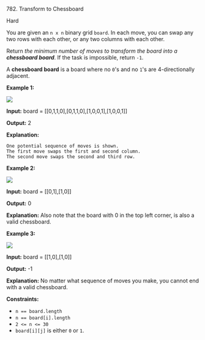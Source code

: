﻿782\. Transform to Chessboard

Hard

You are given an `n x n` binary grid `board`. In each move, you can swap any two rows with each other, or any two columns with each other.

Return _the minimum number of moves to transform the board into a **chessboard board**_. If the task is impossible, return `-1`.

A **chessboard board** is a board where no `0`'s and no `1`'s are 4-directionally adjacent.

**Example 1:**

![](https://assets.leetcode.com/uploads/2021/06/29/chessboard1-grid.jpg)

**Input:** board = [[0,1,1,0],[0,1,1,0],[1,0,0,1],[1,0,0,1]]

**Output:** 2

**Explanation:**

    One potential sequence of moves is shown.
    The first move swaps the first and second column.
    The second move swaps the second and third row. 

**Example 2:**

![](https://assets.leetcode.com/uploads/2021/06/29/chessboard2-grid.jpg)

**Input:** board = [[0,1],[1,0]]

**Output:** 0

**Explanation:** Also note that the board with 0 in the top left corner, is also a valid chessboard. 

**Example 3:**

![](https://assets.leetcode.com/uploads/2021/06/29/chessboard3-grid.jpg)

**Input:** board = [[1,0],[1,0]]

**Output:** -1

**Explanation:** No matter what sequence of moves you make, you cannot end with a valid chessboard. 

**Constraints:**

*   `n == board.length`
*   `n == board[i].length`
*   `2 <= n <= 30`
*   `board[i][j]` is either `0` or `1`.